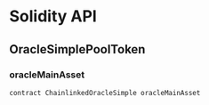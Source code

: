 # Solidity API

## OracleSimplePoolToken

### oracleMainAsset

```solidity
contract ChainlinkedOracleSimple oracleMainAsset
```

